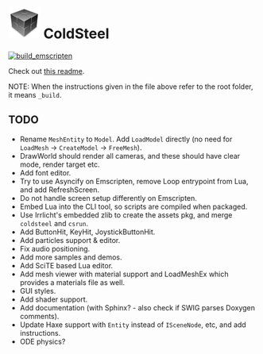 # ![icon](logo.png) ColdSteel

[![build_emscripten](https://github.com/JaviCervera/coldsteel/actions/workflows/build_emscripten.yml/badge.svg)](https://github.com/JaviCervera/coldsteel/actions/workflows/build_emscripten.yml)

Check out [this readme](_build/README.md).

NOTE: When the instructions given in the file above refer to the root folder, it means `_build`.

## TODO

* Rename `MeshEntity` to `Model`. Add `LoadModel` directly (no need for `LoadMesh` -> `CreateModel` -> `FreeMesh`).
* DrawWorld should render all cameras, and these should have clear mode, render target etc.
* Add font editor.
* Try to use Asyncify on Emscripten, remove Loop entrypoint from Lua, and add RefreshScreen.
* Do not handle screen setup differently on Emscripten.
* Embed Lua into the CLI tool, so scripts are compiled when packaged.
* Use Irrlicht's embedded zlib to create the assets pkg, and merge `coldsteel` and `csrun`.
* Add ButtonHit, KeyHit, JoystickButtonHit.
* Add particles support & editor.
* Fix audio positioning.
* Add more samples and demos.
* Add SciTE based Lua editor.
* Add mesh viewer with material support and LoadMeshEx which provides a materials file as well.
* GUI styles.
* Add shader support.
* Add documentation (with Sphinx? - also check if SWIG parses Doxygen comments).
* Update Haxe support with `Entity` instead of `ISceneNode`, etc, and add instructions.
* ODE physics?
